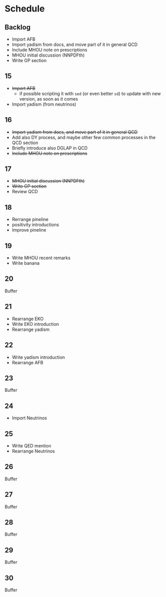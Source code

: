 # Schedule

## Backlog

- Import AFB
- Import yadism from docs, and move part of it in general QCD
- Include MHOU note on prescriptions
- MHOU initial discussion (NNPDFth)
- Write GP section

## 15

- ~~Import AFB~~
  - if possible scripting it with `sed` (or even better `sd`) to update with new
    version, as soon as it comes
- Import yadism (from neutrinos)

## 16

- ~~Import yadism from docs, and move part of it in general QCD~~
- Add also DY process, and maybe other few common processes in the QCD section
- Briefly introduce also DGLAP in QCD
- ~~Include MHOU note on prescriptions~~

## 17

- ~~MHOU initial discussion (NNPDFth)~~
- ~~Write GP section~~
- Review QCD

## 18

- Rerrange pineline
- positivity introductions
- Improve pineline

## 19

- Write MHOU recent remarks
- Write banana

## 20

Buffer

## 21

- Rearrange EKO
- Write EKO introduction
- Rearrange yadism

## 22

- Write yadism introduction
- Rearrange AFB

## 23

Buffer

## 24

- Import Neutrinos

## 25

- Write QED mention
- Rearrange Neutrinos

## 26

Buffer

## 27

Buffer

## 28

Buffer

## 29

Buffer

## 30

Buffer
